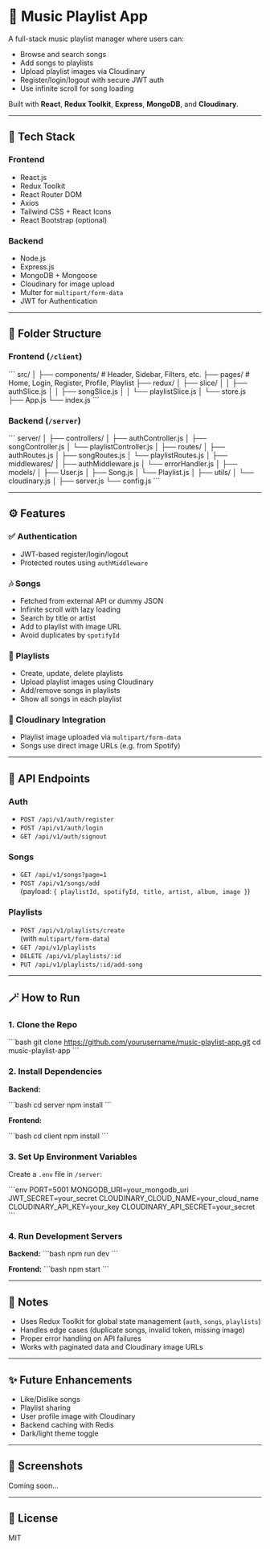 
# 🎵 Music Playlist App

A full-stack music playlist manager where users can:
- Browse and search songs
- Add songs to playlists
- Upload playlist images via Cloudinary
- Register/login/logout with secure JWT auth
- Use infinite scroll for song loading

Built with **React**, **Redux Toolkit**, **Express**, **MongoDB**, and **Cloudinary**.

---

## 🧰 Tech Stack

### Frontend
- React.js
- Redux Toolkit
- React Router DOM
- Axios
- Tailwind CSS + React Icons
- React Bootstrap (optional)

### Backend
- Node.js
- Express.js
- MongoDB + Mongoose
- Cloudinary for image upload
- Multer for `multipart/form-data`
- JWT for Authentication

---

## 📁 Folder Structure

### Frontend (`/client`)
\`\`\`
src/
│
├── components/          # Header, Sidebar, Filters, etc.
├── pages/               # Home, Login, Register, Profile, Playlist
├── redux/
│   ├── slice/
│   │   ├── authSlice.js
│   │   ├── songSlice.js
│   │   └── playlistSlice.js
│   └── store.js
├── App.js
└── index.js
\`\`\`

### Backend (`/server`)
\`\`\`
server/
│
├── controllers/
│   ├── authController.js
│   ├── songController.js
│   └── playlistController.js
│
├── routes/
│   ├── authRoutes.js
│   ├── songRoutes.js
│   └── playlistRoutes.js
│
├── middlewares/
│   ├── authMiddleware.js
│   └── errorHandler.js
│
├── models/
│   ├── User.js
│   ├── Song.js
│   └── Playlist.js
│
├── utils/
│   └── cloudinary.js
│
├── server.js
└── config.js
\`\`\`

---

## ⚙️ Features

### ✅ Authentication
- JWT-based register/login/logout
- Protected routes using `authMiddleware`

### 🎶 Songs
- Fetched from external API or dummy JSON
- Infinite scroll with lazy loading
- Search by title or artist
- Add to playlist with image URL
- Avoid duplicates by `spotifyId`

### 📁 Playlists
- Create, update, delete playlists
- Upload playlist images using Cloudinary
- Add/remove songs in playlists
- Show all songs in each playlist

### 📸 Cloudinary Integration
- Playlist image uploaded via `multipart/form-data`
- Songs use direct image URLs (e.g. from Spotify)

---

## 🧪 API Endpoints

### Auth
- `POST /api/v1/auth/register`
- `POST /api/v1/auth/login`
- `GET /api/v1/auth/signout`

### Songs
- `GET /api/v1/songs?page=1`
- `POST /api/v1/songs/add`  
  (payload: `{ playlistId, spotifyId, title, artist, album, image }`)

### Playlists
- `POST /api/v1/playlists/create`  
  (with `multipart/form-data`)
- `GET /api/v1/playlists`
- `DELETE /api/v1/playlists/:id`
- `PUT /api/v1/playlists/:id/add-song`

---

## 🪄 How to Run

### 1. Clone the Repo

\`\`\`bash
git clone https://github.com/yourusername/music-playlist-app.git
cd music-playlist-app
\`\`\`

### 2. Install Dependencies

**Backend:**

\`\`\`bash
cd server
npm install
\`\`\`

**Frontend:**

\`\`\`bash
cd client
npm install
\`\`\`

### 3. Set Up Environment Variables

Create a `.env` file in `/server`:

\`\`\`env
PORT=5001
MONGODB_URI=your_mongodb_uri
JWT_SECRET=your_secret
CLOUDINARY_CLOUD_NAME=your_cloud_name
CLOUDINARY_API_KEY=your_key
CLOUDINARY_API_SECRET=your_secret
\`\`\`

### 4. Run Development Servers

**Backend:**
\`\`\`bash
npm run dev
\`\`\`

**Frontend:**
\`\`\`bash
npm start
\`\`\`

---

## 📌 Notes

- Uses Redux Toolkit for global state management (`auth`, `songs`, `playlists`)
- Handles edge cases (duplicate songs, invalid token, missing image)
- Proper error handling on API failures
- Works with paginated data and Cloudinary image URLs

---

## ✨ Future Enhancements

- Like/Dislike songs
- Playlist sharing
- User profile image with Cloudinary
- Backend caching with Redis
- Dark/light theme toggle

---

## 📸 Screenshots

Coming soon...

---

## 📜 License

MIT
